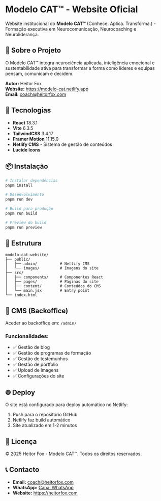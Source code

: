 # Modelo CAT™ - Website Oficial

Website institucional do **Modelo CAT™** (Conhece. Aplica. Transforma.) - Formação executiva em Neurocomunicação, Neurocoaching e Neuroliderança.

## 🎯 Sobre o Projeto

O Modelo CAT™ integra neurociência aplicada, inteligência emocional e sustentabilidade ativa para transformar a forma como líderes e equipas pensam, comunicam e decidem.

**Autor:** Heitor Fox  
**Website:** https://modelo-cat.netlify.app  
**Email:** coach@heitorfox.com

## 🚀 Tecnologias

- **React** 18.3.1
- **Vite** 6.3.5
- **TailwindCSS** 3.4.17
- **Framer Motion** 11.15.0
- **Netlify CMS** - Sistema de gestão de conteúdos
- **Lucide Icons**

## 📦 Instalação

```bash
# Instalar dependências
pnpm install

# Desenvolvimento
pnpm run dev

# Build para produção
pnpm run build

# Preview do build
pnpm run preview
```

## 🎨 Estrutura

```
modelo-cat-website/
├── public/
│   ├── admin/          # Netlify CMS
│   └── images/         # Imagens do site
├── src/
│   ├── components/     # Componentes React
│   ├── pages/          # Páginas do site
│   ├── content/        # Conteúdos do CMS
│   └── main.jsx        # Entry point
└── index.html
```

## 📝 CMS (Backoffice)

Aceder ao backoffice em: `/admin/`

### Funcionalidades:
- ✅ Gestão de blog
- ✅ Gestão de programas de formação
- ✅ Gestão de testemunhos
- ✅ Gestão de portfolio
- ✅ Upload de imagens
- ✅ Configurações do site

## 🌐 Deploy

O site está configurado para deploy automático no Netlify:

1. Push para o repositório GitHub
2. Netlify faz build automático
3. Site atualizado em 1-2 minutos

## 📄 Licença

© 2025 Heitor Fox - Modelo CAT™. Todos os direitos reservados.

## 📞 Contacto

- **Email:** coach@heitorfox.com
- **WhatsApp:** [Canal WhatsApp](https://whatsapp.com/channel/0029VakMfXWDzlT5zcWxWF3J)
- **Website:** https://heitorfox.com

